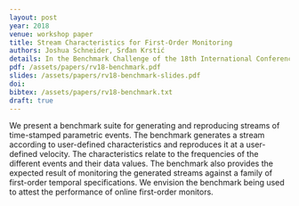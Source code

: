 ```yaml
---
layout: post
year: 2018
venue: workshop paper
title: Stream Characteristics for First-Order Monitoring
authors: Joshua Schneider, Srđan Krstić
details: In the Benchmark Challenge of the 18th International Conference on Runtime Verification (RV 2018).
pdf: /assets/papers/rv18-benchmark.pdf
slides: /assets/papers/rv18-benchmark-slides.pdf
doi: 
bibtex: /assets/papers/rv18-benchmark.txt
draft: true
---
```


We present a benchmark suite for generating and reproducing streams of time-stamped parametric events. The benchmark generates a stream according to user-defined characteristics and reproduces it at a user-defined velocity. The characteristics relate to the frequencies of the different events and their data values. The benchmark also provides the expected result of monitoring the generated streams against a family of first-order temporal specifications. We envision the benchmark being used to attest the performance of online first-order monitors.


